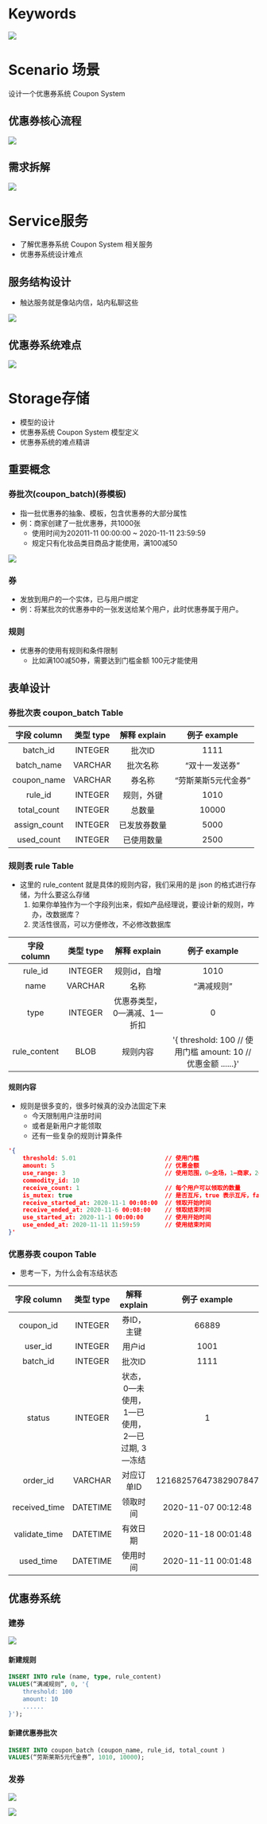 # Keywords

![](image/Pasted%20image%2020221011090328.png)

# Scenario 场景

设计一个优惠券系统 Coupon System

## 优惠券核心流程

![](image/Pasted%20image%2020221011161216.png)

## 需求拆解

![](image/Pasted%20image%2020221011161244.png)

# Service服务

- 了解优惠券系统 Coupon System 相关服务
- 优惠券系统设计难点

## 服务结构设计

- 触达服务就是像站内信，站内私聊这些

![](image/Pasted%20image%2020221011161333.png)

## 优惠券系统难点

![](image/Pasted%20image%2020221011161448.png)

# Storage存储

- 模型的设计
- 优惠券系统 Coupon System 模型定义
- 优惠券系统的难点精讲

## 重要概念

### 券批次(coupon_batch)(券模板)

- 指一批优惠券的抽象、模板，包含优惠券的大部分属性
- 例：商家创建了一批优惠券，共1000张
	- 使用时间为202011-11 00:00:00 ~ 2020-11-11 23:59:59
	- 规定只有化妆品类目商品才能使用，满100减50

![](image/Pasted%20image%2020221011162628.png)

### 券

- 发放到用户的一个实体，已与用户绑定
- 例：将某批次的优惠券中的一张发送给某个用户，此时优惠券属于用户。

### 规则

- 优惠券的使用有规则和条件限制
	- 比如满100减50券，需要达到门槛金额 100元才能使用

## 表单设计

### 券批次表 coupon_batch Table

| 字段 column | 类型 type | 解释 explain | 例子 example |
|    :----:  |  :----:   |   :----:    |    :----:   |
|  batch_id  | INTEGER   |   批次ID   |   1111  |
| batch_name  | VARCHAR  |  批次名称   |  “双十一发送券”  |
|coupon_name | VARCHAR  |  券名称   |  “劳斯莱斯5元代金券”  |
| rule_id  | INTEGER |  规则，外键  |  1010 |
|   total_count| INTEGER  |   总数量  | 10000 |
|   assign_count  |INTEGER  |  已发放券数量   |  5000 |
|   used_count | INTEGER |   已使用数量    | 2500|

### 规则表 rule Table

- 这里的 rule_content 就是具体的规则内容，我们采用的是 json 的格式进行存储，为什么要这么存储
	1. 如果你单独作为一个字段列出来，假如产品经理说，要设计新的规则，咋办，改数据库？
	2. 灵活性很高，可以方便修改，不必修改数据库

| 字段 column | 类型 type | 解释 explain | 例子 example |
|    :----:  |  :----:   |   :----:    |    :----:   |
|  rule_id  | INTEGER   |   规则id，自增   |   1010  |
| name  | VARCHAR  |  名称   | “满减规则”  |
|type | INTEGER  |  优惠券类型，0—满减、1—折扣   |  0  |
| rule_content  | BLOB |  规则内容|  '{  threshold: 100 // 使用门槛 amount: 10 // 优惠金额 ......}'|

#### 规则内容

- 规则是很多变的，很多时候真的没办法固定下来
	- 今天限制用户注册时间
	- 或者是新用户才能领取
	- 还有一些复杂的规则计算条件

```json
'{
	threshold: 5.01                         // 使用门槛
	amount: 5                               // 优惠金额
	use_range: 3                            // 使用范围，0—全场，1—商家，2—类别，3—商品
	commodity_id: 10
	receive_count: 1                        // 每个用户可以领取的数量
	is_mutex: true                          // 是否互斥，true 表示互斥，false 表示不互斥
	receive_started_at: 2020-11-1 00:08:00  // 领取开始时间
	receive_ended_at: 2020-11-6 00:08:00    // 领取结束时间
	use_started_at: 2020-11-1 00:00:00      // 使用开始时间
	use_ended_at: 2020-11-11 11:59:59       // 使用结束时间
}'
```

### 优惠券表 coupon Table

- 思考一下，为什么会有冻结状态

| 字段 column | 类型 type | 解释 explain | 例子 example |
|    :----:  |  :----:   |   :----:    |    :----:   |
| coupon_id | INTEGER   |券ID，主键| 66889|
| user_id  | INTEGER  |用户id|1001|
|batch_id | INTEGER  |批次ID|1111|
| status  | INTEGER |状态，0—未使用，1—已使用，2—已过期, 3—冻结|1|
|order_id|VARCHAR|对应订单ID|12168257647382907847|
|received_time|DATETIME|领取时间|2020-11-07 00:12:48|
|validate_time|DATETIME|有效日期|2020-11-18 00:01:48|
|used_time|DATETIME|使用时间|2020-11-11 00:01:48|

##  优惠券系统

### 建券

![](image/Pasted%20image%2020221011210719.png)

#### 新建规则

```sql
INSERT INTO rule (name, type, rule_content)
VALUES(“满减规则”, 0, '{
	threshold: 100 
	amount: 10 
	......
}');
```

#### 新建优惠券批次

```sql
INSERT INTO coupon_batch (coupon_name, rule_id, total_count )
VALUES(“劳斯莱斯5元代金券”, 1010, 10000);
```

### 发券

![](image/Pasted%20image%2020221011210737.png)


![](image/Pasted%20image%2020221011211027.png)

